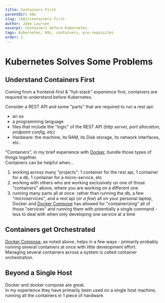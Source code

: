 ```yaml
---
title: Containers First
parentDir: k8s
slug: /k8s/containers-first
author: Jake Laursen
excerpt: Containers before Kubernetes
tags: Kubernetes, K8s, containers, pre-requisites
order: 1
---
```

# Kubernetes Solves Some Problems
## Understand Containers First
Coming from a frontend-first & "full-stack" experience first, containers are required to understand before Kubernetes.  

Consider a REST API and some "parts" that are required to run a rest api:
- an os
- a programming language 
- files that include the "logic" of the REST API (_http server, port allocation, endpoint config, etc_)
- Hardware: the machine, its RAM, its Disk storage, its network interfaces, etc. 

"Containers", in my brief experience with [Docker](https://www.docker.com/), bundle those types of things together.  
Containers can be helpful when...
1. working across many "projects": 1 container for the rest api, 1 container for a db, 1 container for a micro-service, etc
2. working with others who are working exclusively on one of those "containers" above, where you are working on a different one
3. running many parts all at once: rather than running the db, a few "microservices", and a rest api (_or a few_) all on your personal laptop, Docker and [Docker Compose](https://docs.docker.com/compose/) has allowed for "containerizing" all of those "services" and running them with potentially a single command - less to deal with when only developing one service at a time


## Containers get Orchestrated
[Docker Compose](https://docs.docker.com/compose/), as noted above, helps in a few ways - primarily probably running several containers at once with little development effort.  
Managing several containers across a system is called container orchestration.  


## Beyond a Single Host
Docker and docker compose are great.  
In my experience they have primarily been used on a single host machine, running all the containers in 1 piece of hardware.  